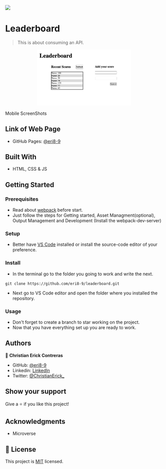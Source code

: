 
![](https://img.shields.io/badge/Microverse-blueviolet)

# Leaderboard

> This is about consuming an API.

<div align="center"><img src="./images/leaderboard.png" width="300"/></div>

Mobile ScreenShots

## Link of Web Page

- GitHub Pages: [@eri8-9](https://eri8-9.github.io/leaderboard/dist/)

## Built With

- HTML, CSS & JS

## Getting Started

### Prerequisites
  - Read about [webpack](https://webpack.js.org/guides/getting-started/) before start.
  - Just follow the steps for Getting started, Asset Managment(optional), Output Management and Development (Install the webpack-dev-server)

### Setup
  - Better have [VS Code](https://code.visualstudio.com/) installed or install the source-code editor of your preference. 

### Install
  - In the terminal go to the folder you going to work and write the next. 
  ```
  git clone https://github.com/eri8-9/leaderboard.git
  ```
  - Next go to VS Code editor and open the folder where you installed the repository.
### Usage
  - Don't forget to create a branch to star working on the project.
  - Now that you have everything set up you are ready to work.

## Authors

👤 **Christian Erick Contreras**

- GitHub: [@eri8-9](https://github.com/eri8-9)
- Linkedin: [LinkedIn](https:linkedin.com/in/christian-erick-contreras-9945b820b)
- Twitter: [@ChristianErick_](https://twitter.com/ChristianErick_)

## Show your support

Give a ⭐️ if you like this project!

## Acknowledgments

- Microverse

## 📝 License

This project is [MIT](LICENSE) licensed.